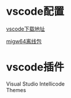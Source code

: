 # vscode配置
 [vscode下载地址](https://code.visualstudio.com/Download)

 [migw64离线包](https://sourceforge.net/projects/mingw-w64/files/)

# vscode插件 
Visual Studio Intellicode  
Themes  